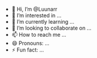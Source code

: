 - 👋 Hi, I’m @Luunarr
- 👀 I’m interested in ...
- 🌱 I’m currently learning ...
- 💞️ I’m looking to collaborate on ...
- 📫 How to reach me ...
- 😄 Pronouns: ...
- ⚡ Fun fact: ...

<!---
Luunarr/Luunarr is a ✨ special ✨ repository because its `README.md` (this file) appears on your GitHub profile.
You can click the Preview link to take a look at your changes.
--->
